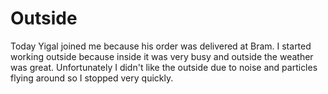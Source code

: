 # Outside
Today Yigal joined me because his order was delivered at Bram. I started working outside because inside it was very busy and outside the weather was great. Unfortunately I didn't like the outside due to noise and particles flying around so I stopped very quickly.